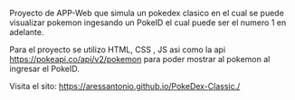 Proyecto de APP-Web que simula un pokedex clasico
en el cual se puede visualizar pokemon ingesando un PokeID el cual puede ser el numero 1 en adelante.

Para el proyecto se utilizo HTML, CSS , JS asi como la api 
https://pokeapi.co/api/v2/pokemon para poder mostrar al pokemon al ingresar el PokeID.

Visita el sito: https://aressantonio.github.io/PokeDex-Classic./
